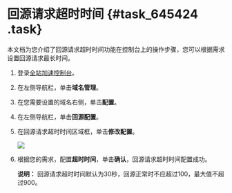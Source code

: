 # 回源请求超时时间 {#task_645424 .task}

本文档为您介绍了回源请求超时时间功能在控制台上的操作步骤，您可以根据需求设置回源请求最长时间。

1.  登录[全站加速控制台](https://dcdn.console.aliyun.com/overview)。
2.  在左侧导航栏，单击**域名管理**。
3.  在您需要设置的域名右侧，单击**配置**。
4.  在左侧导航栏，单击**回源配置**。
5.  在回源请求超时时间区域框，单击**修改配置**。 

    ![](http://static-aliyun-doc.oss-cn-hangzhou.aliyuncs.com/assets/img/519152/156082542649250_zh-CN.png)

6.  根据您的需求，配置**超时时间**，单击**确认**，回源请求超时时间配置成功。 

    **说明：** 回源请求超时时间默认为30秒，回源正常时不应超过100，最大值不超过900。


